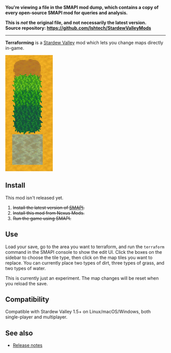 **You're viewing a file in the SMAPI mod dump, which contains a copy of every open-source SMAPI mod
for queries and analysis.**

**This is _not_ the original file, and not necessarily the latest version.**  
**Source repository: https://github.com/lshtech/StardewValleyMods**

----

**Terraforming** is a [Stardew Valley](http://stardewvalley.net/) mod which lets you change maps
directly in-game.

![](screenshot.png)

## Install
This mod isn't released yet.

1. ~~Install the latest version of [SMAPI](https://smapi.io).~~
2. ~~Install this mod from Nexus Mods.~~
3. ~~Run the game using SMAPI.~~

## Use
Load your save, go to the area you want to terraform, and run the `terraform` command in the SMAPI
console to show the edit UI. Click the boxes on the sidebar to choose the tile type, then click on
the map tiles you want to replace. You can currently place two types of dirt, three types of grass,
and two types of water.

This is currently just an experiment. The map changes will be reset when you reload the save.

## Compatibility
Compatible with Stardew Valley 1.5+ on Linux/macOS/Windows, both single-player and multiplayer.

## See also
* [Release notes](release-notes.md)
